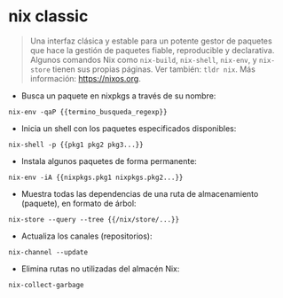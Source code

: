 # nix classic

> Una interfaz clásica y estable para un potente gestor de paquetes que hace la gestión de paquetes fiable, reproducible y declarativa.
> Algunos comandos Nix como `nix-build`, `nix-shell`, `nix-env`, y `nix-store` tienen sus propias páginas. Ver también: `tldr nix`.
> Más información: <https://nixos.org>.

- Busca un paquete en nixpkgs a través de su nombre:

`nix-env -qaP {{termino_busqueda_regexp}}`

- Inicia un shell con los paquetes especificados disponibles:

`nix-shell -p {{pkg1 pkg2 pkg3...}}`

- Instala algunos paquetes de forma permanente:

`nix-env -iA {{nixpkgs.pkg1 nixpkgs.pkg2...}}`

- Muestra todas las dependencias de una ruta de almacenamiento (paquete), en formato de árbol:

`nix-store --query --tree {{/nix/store/...}}`

- Actualiza los canales (repositorios):

`nix-channel --update`

- Elimina rutas no utilizadas del almacén Nix:

`nix-collect-garbage`
